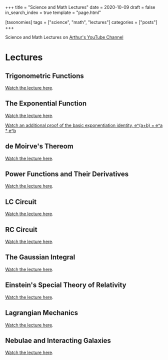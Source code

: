 +++
title = "Science and Math Lectures"
date = 2020-10-09
draft = false
in_search_index = true
template = "page.html"

[taxonomies] 
tags = ["science", "math", "lectures"]
categories = ["posts"]
+++

Science and Math Lectures on [Arthur's YouTube Channel](https://www.youtube.com/channel/UCsG2_wYtteZ3iEx0POkHSWQ)

<!-- more -->

# Lectures

## Trigonometric Functions

[Watch the lecture here](https://www.youtube.com/watch?v=f87v9DIEnRE).

## The Exponential Function

[Watch the lecture here](https://www.youtube.com/watch?v=17zoszGPd6k).

[Watch an additional proof of the basic exponentiation identity, e^(a+b) = e^a \* e^b](https://www.youtube.com/watch?v=m8tSDSJ6y2w)

## de Moirve's Thereom

[Watch the lecture here](https://www.youtube.com/watch?v=alm7uI5vzcc).

## Power Functions and Their Derivatives

[Watch the lecture here](https://www.youtube.com/watch?v=uaqxW7gOFa0).

## LC Circuit

[Watch the lecture here](https://www.youtube.com/watch?v=OF3AUQ2tOfk).

## RC Circuit

[Watch the lecture here](https://www.youtube.com/watch?v=-cidEbAdsZ0).

## The Gaussian Integral

[Watch the lecture here](https://www.youtube.com/watch?v=xIOs2ysIqn8).

## Einstein's Special Theory of Relativity

[Watch the lecture here](https://www.youtube.com/watch?v=fNrItQM3WBA).

## Lagrangian Mechanics

[Watch the lecture here](https://www.youtube.com/watch?v=cpKcIsJZKlM).

## Nebulae and Interacting Galaxies

[Watch the lecture here](https://www.youtube.com/watch?v=1u6OkgRPVgc).
